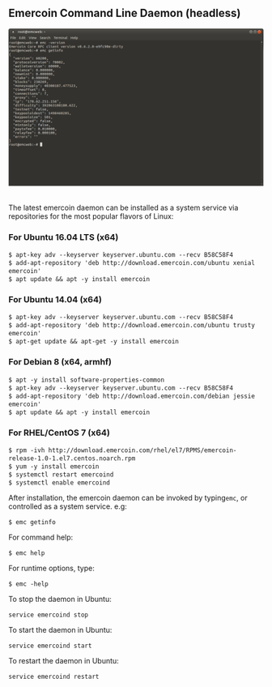 ## Emercoin Command Line Daemon (headless)

<div style="boxOverflow"><img src="/images/Wallet-headless.png" alt="Emercoin on the command line" width="512"></div><br>

The latest emercoin daemon can be installed as a system service via repositories for the most popular flavors of Linux:

### For Ubuntu 16.04 LTS (x64)

```text
$ apt-key adv --keyserver keyserver.ubuntu.com --recv B58C58F4
$ add-apt-repository 'deb http://download.emercoin.com/ubuntu xenial emercoin'
$ apt update && apt -y install emercoin
```

### For Ubuntu 14.04 (x64)

```text
$ apt-key adv --keyserver keyserver.ubuntu.com --recv B58C58F4
$ add-apt-repository 'deb http://download.emercoin.com/ubuntu trusty emercoin'
$ apt-get update && apt-get -y install emercoin
```

### For Debian 8 (x64, armhf)

```text
$ apt -y install software-properties-common
$ apt-key adv --keyserver keyserver.ubuntu.com --recv B58C58F4
$ add-apt-repository 'deb http://download.emercoin.com/debian jessie emercoin'
$ apt update && apt -y install emercoin
```

### For RHEL/CentOS 7 (x64)

```text
$ rpm -ivh http://download.emercoin.com/rhel/el7/RPMS/emercoin-release-1.0-1.el7.centos.noarch.rpm
$ yum -y install emercoin
$ systemctl restart emercoind
$ systemctl enable emercoind
```

After installation, the emercoin daemon can be invoked by typing`emc`, or controlled as a system service. e.g:

    $ emc getinfo

For command help:

    $ emc help

For runtime options, type:

    $ emc -help

To stop the daemon in Ubuntu:

    service emercoind stop

To start the daemon in Ubuntu:

    service emercoind start

To restart the daemon in Ubuntu:

    service emercoind restart

